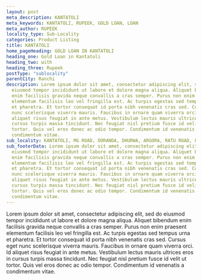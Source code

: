 ```yaml
---
layout: post
meta_description: KANTATOLI
meta_keywords: KANTATOLI, RUPEEK, GOLD LOAN, LOAN
meta_author: RUPEEK
locality_type: Sub-Locality
categories: Product Listing
title: KANTATOLI
home_pageHeading: GOLD LOAN IN KANTATOLI
heading_one: Gold Loan in Kantatoli
heading_two: with
heading_three: Rupeek
postType: "sublocality"
parentCity: Ranchi
description: Lorem ipsum dolor sit amet, consectetur adipiscing elit, sed do
  eiusmod tempor incididunt ut labore et dolore magna aliqua. Aliquet bibendum
  enim facilisis gravida neque convallis a cras semper. Purus non enim praesent
  elementum facilisis leo vel fringilla est. Ac turpis egestas sed tempus urna
  et pharetra. Et tortor consequat id porta nibh venenatis cras sed. Cursus eget
  nunc scelerisque viverra mauris. Faucibus in ornare quam viverra orci. Id
  aliquet risus feugiat in ante metus. Vestibulum lectus mauris ultrices eros in
  cursus turpis massa tincidunt. Nec feugiat nisl pretium fusce id velit ut
  tortor. Quis vel eros donec ac odio tempor. Condimentum id venenatis a
  condimentum vitae.
sub_locality: KANTATOLI, MG ROAD, DORANDA, DHURWA, ARGORA, RATU ROAD, LALPUR
sub_footerData: Lorem ipsum dolor sit amet, consectetur adipiscing elit, sed do
  eiusmod tempor incididunt ut labore et dolore magna aliqua. Aliquet bibendum
  enim facilisis gravida neque convallis a cras semper. Purus non enim praesent
  elementum facilisis leo vel fringilla est. Ac turpis egestas sed tempus urna
  et pharetra. Et tortor consequat id porta nibh venenatis cras sed. Cursus eget
  nunc scelerisque viverra mauris. Faucibus in ornare quam viverra orci. Id
  aliquet risus feugiat in ante metus. Vestibulum lectus mauris ultrices eros in
  cursus turpis massa tincidunt. Nec feugiat nisl pretium fusce id velit ut
  tortor. Quis vel eros donec ac odio tempor. Condimentum id venenatis a
  condimentum vitae.
---
```

Lorem ipsum dolor sit amet, consectetur adipiscing elit, sed do eiusmod tempor incididunt ut labore et dolore magna aliqua. Aliquet bibendum enim facilisis gravida neque convallis a cras semper. Purus non enim praesent elementum facilisis leo vel fringilla est. Ac turpis egestas sed tempus urna et pharetra. Et tortor consequat id porta nibh venenatis cras sed. Cursus eget nunc scelerisque viverra mauris. Faucibus in ornare quam viverra orci. Id aliquet risus feugiat in ante metus. Vestibulum lectus mauris ultrices eros in cursus turpis massa tincidunt. Nec feugiat nisl pretium fusce id velit ut tortor. Quis vel eros donec ac odio tempor. Condimentum id venenatis a condimentum vitae.